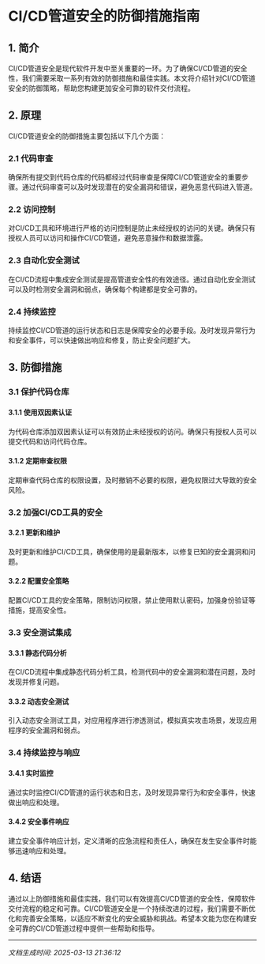 # CI/CD管道安全的防御措施指南

## 1. 简介

CI/CD管道安全是现代软件开发中至关重要的一环。为了确保CI/CD管道的安全性，我们需要采取一系列有效的防御措施和最佳实践。本文将介绍针对CI/CD管道安全的防御策略，帮助您构建更加安全可靠的软件交付流程。

## 2. 原理

CI/CD管道安全的防御措施主要包括以下几个方面：

### 2.1 代码审查

确保所有提交到代码仓库的代码都经过代码审查是保障CI/CD管道安全的重要步骤。通过代码审查可以及时发现潜在的安全漏洞和错误，避免恶意代码进入管道。

### 2.2 访问控制

对CI/CD工具和环境进行严格的访问控制是防止未经授权的访问的关键。确保只有授权人员可以访问和操作CI/CD管道，避免恶意操作和数据泄露。

### 2.3 自动化安全测试

在CI/CD流程中集成安全测试是提高管道安全性的有效途径。通过自动化安全测试可以及时检测安全漏洞和弱点，确保每个构建都是安全可靠的。

### 2.4 持续监控

持续监控CI/CD管道的运行状态和日志是保障安全的必要手段。及时发现异常行为和安全事件，可以快速做出响应和修复，防止安全问题扩大。

## 3. 防御措施

### 3.1 保护代码仓库

#### 3.1.1 使用双因素认证

为代码仓库添加双因素认证可以有效防止未经授权的访问。确保只有授权人员可以提交代码和访问代码仓库。

#### 3.1.2 定期审查权限

定期审查代码仓库的权限设置，及时撤销不必要的权限，避免权限过大导致的安全风险。

### 3.2 加强CI/CD工具的安全

#### 3.2.1 更新和维护

及时更新和维护CI/CD工具，确保使用的是最新版本，以修复已知的安全漏洞和问题。

#### 3.2.2 配置安全策略

配置CI/CD工具的安全策略，限制访问权限，禁止使用默认密码，加强身份验证等措施，提高安全性。

### 3.3 安全测试集成

#### 3.3.1 静态代码分析

在CI/CD流程中集成静态代码分析工具，检测代码中的安全漏洞和潜在问题，及时发现并修复问题。

#### 3.3.2 动态安全测试

引入动态安全测试工具，对应用程序进行渗透测试，模拟真实攻击场景，发现应用程序的安全漏洞和弱点。

### 3.4 持续监控与响应

#### 3.4.1 实时监控

通过实时监控CI/CD管道的运行状态和日志，及时发现异常行为和安全事件，快速做出响应和处理。

#### 3.4.2 安全事件响应

建立安全事件响应计划，定义清晰的应急流程和责任人，确保在发生安全事件时能够迅速响应和处理。

## 4. 结语

通过以上防御措施和最佳实践，我们可以有效提高CI/CD管道的安全性，保障软件交付流程的稳定和可靠。CI/CD管道安全是一个持续改进的过程，我们需要不断优化和完善安全策略，以适应不断变化的安全威胁和挑战。希望本文能为您在构建安全可靠的CI/CD管道过程中提供一些帮助和指导。

---

*文档生成时间: 2025-03-13 21:36:12*
